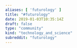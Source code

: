 ```yaml
---
aliases: [ 'futurology' ]
title: "#futurology"
date: 2019-01-03T10:35:14Z
draft: false
type: "community"
kind: "technology_and_science"
subreddit: "futurology"
---
```

